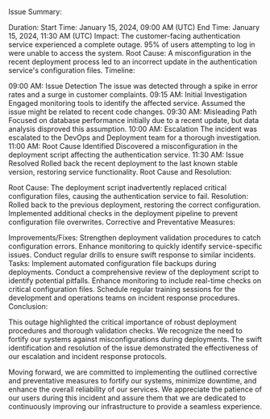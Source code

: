 
Issue Summary:

Duration:
Start Time: January 15, 2024, 09:00 AM (UTC)
End Time: January 15, 2024, 11:30 AM (UTC)
Impact:
The customer-facing authentication service experienced a complete outage.
95% of users attempting to log in were unable to access the system.
Root Cause:
A misconfiguration in the recent deployment process led to an incorrect update in the authentication service's configuration files.
Timeline:

09:00 AM: Issue Detection
The issue was detected through a spike in error rates and a surge in customer complaints.
09:15 AM: Initial Investigation
Engaged monitoring tools to identify the affected service.
Assumed the issue might be related to recent code changes.
09:30 AM: Misleading Path
Focused on database performance initially due to a recent update, but data analysis disproved this assumption.
10:00 AM: Escalation
The incident was escalated to the DevOps and Deployment team for a thorough investigation.
11:00 AM: Root Cause Identified
Discovered a misconfiguration in the deployment script affecting the authentication service.
11:30 AM: Issue Resolved
Rolled back the recent deployment to the last known stable version, restoring service functionality.
Root Cause and Resolution:

Root Cause:
The deployment script inadvertently replaced critical configuration files, causing the authentication service to fail.
Resolution:
Rolled back to the previous deployment, restoring the correct configuration.
Implemented additional checks in the deployment pipeline to prevent configuration file overwrites.
Corrective and Preventative Measures:

Improvements/Fixes:
Strengthen deployment validation procedures to catch configuration errors.
Enhance monitoring to quickly identify service-specific issues.
Conduct regular drills to ensure swift response to similar incidents.
Tasks:
Implement automated configuration file backups during deployments.
Conduct a comprehensive review of the deployment script to identify potential pitfalls.
Enhance monitoring to include real-time checks on critical configuration files.
Schedule regular training sessions for the development and operations teams on incident response procedures.
Conclusion:

This outage highlighted the critical importance of robust deployment procedures and thorough validation checks. We recognize the need to fortify our systems against misconfigurations during deployments. The swift identification and resolution of the issue demonstrated the effectiveness of our escalation and incident response protocols.

Moving forward, we are committed to implementing the outlined corrective and preventative measures to fortify our systems, minimize downtime, and enhance the overall reliability of our services. We appreciate the patience of our users during this incident and assure them that we are dedicated to continuously improving our infrastructure to provide a seamless experience.
